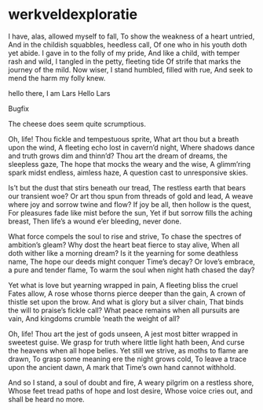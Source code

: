 # werkveldexploratie

I have, alas, allowed myself to fall,
To show the weakness of a heart untried,
And in the childish squabbles, heedless call,
Of one who in his youth doth yet abide.
I gave in to the folly of my pride,
And like a child, with temper rash and wild,
I tangled in the petty, fleeting tide
Of strife that marks the journey of the mild.
Now wiser, I stand humbled, filled with rue,
And seek to mend the harm my folly knew.

hello there, I am Lars
Hello Lars

Bugfix

The cheese does seem quite scrumptious.


Oh, life! Thou fickle and tempestuous sprite,
What art thou but a breath upon the wind,
A fleeting echo lost in cavern’d night,
Where shadows dance and truth grows dim and thinn’d?
Thou art the dream of dreams, the sleepless gaze,
The hope that mocks the weary and the wise,
A glimm’ring spark midst endless, aimless haze,
A question cast to unresponsive skies.

Is’t but the dust that stirs beneath our tread,
The restless earth that bears our transient woe?
Or art thou spun from threads of gold and lead,
A weave where joy and sorrow twine and flow?
If joy be all, then hollow is the quest,
For pleasures fade like mist before the sun,
Yet if but sorrow fills the aching breast,
Then life’s a wound e’er bleeding, never done.

What force compels the soul to rise and strive,
To chase the spectres of ambition’s gleam?
Why dost the heart beat fierce to stay alive,
When all doth wither like a morning dream?
Is it the yearning for some deathless name,
The hope our deeds might conquer Time’s decay?
Or love’s embrace, a pure and tender flame,
To warm the soul when night hath chased the day?

Yet what is love but yearning wrapped in pain,
A fleeting bliss the cruel Fates allow,
A rose whose thorns pierce deeper than the gain,
A crown of thistle set upon the brow.
And what is glory but a silver chain,
That binds the will to praise’s fickle call?
What peace remains when all pursuits are vain,
And kingdoms crumble ‘neath the weight of all?

Oh, life! Thou art the jest of gods unseen,
A jest most bitter wrapped in sweetest guise.
We grasp for truth where little light hath been,
And curse the heavens when all hope belies.
Yet still we strive, as moths to flame are drawn,
To grasp some meaning ere the night grows cold,
To leave a trace upon the ancient dawn,
A mark that Time’s own hand cannot withhold.

And so I stand, a soul of doubt and fire,
A weary pilgrim on a restless shore,
Whose feet tread paths of hope and lost desire,
Whose voice cries out, and shall be heard no more.
